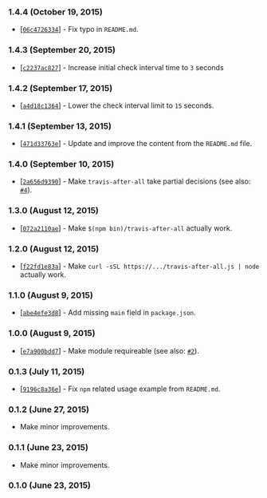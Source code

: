 ### 1.4.4 (October 19, 2015)

* [[`06c4726334`](https://github.com/alrra/travis-after-all/commit/06c47263343b874f2071f38f19b2854b82748b30)] -
  Fix typo in `README.md`.

### 1.4.3 (September 20, 2015)

* [[`c2237ac827`](https://github.com/alrra/travis-after-all/commit/c2237ac827e835f90ff0704ad7c84420d0dbc8dc)] -
  Increase initial check interval time to `3` seconds

### 1.4.2 (September 17, 2015)

* [[`a4d18c1364`](https://github.com/alrra/travis-after-all/commit/a4d18c13647f20fe776bf1c0f594fa69443d0647)] -
  Lower the check interval limit to `15` seconds.

### 1.4.1 (September 13, 2015)

* [[`471d33763e`](https://github.com/alrra/travis-after-all/commit/471d33763e1311ce6e2997adcf45ff9a75b04653)] -
  Update and improve the content from the `README.md` file.

### 1.4.0 (September 10, 2015)

* [[`2a656d9390`](https://github.com/alrra/travis-after-all/commit/2a656d9390543ceba776a2c790805bbfdad68e2b)] -
  Make `travis-after-all` take partial decisions
  (see also: [`#4`](https://github.com/alrra/travis-after-all/issues/4)).

### 1.3.0 (August 12, 2015)

* [[`072a2110ae`](https://github.com/alrra/travis-after-all/commit/072a2110aea79a05d05fe2e7ef23edbc5536621a)] -
  Make `$(npm bin)/travis-after-all` actually work.

### 1.2.0 (August 12, 2015)

* [[`f22fd1e83a`](https://github.com/alrra/travis-after-all/commit/f22fd1e83a72bc53b41212921883e09ef6227c95)] -
  Make `curl -sSL https://.../travis-after-all.js | node` actually work.

### 1.1.0 (August 9, 2015)

* [[`abe4efe3d8`](https://github.com/alrra/travis-after-all/commit/abe4efe3d802f3eeffd9a4a910ef0bd7067230af)] -
  Add missing `main` field in `package.json`.

### 1.0.0 (August 9, 2015)

* [[`e7a900bdd7`](https://github.com/alrra/travis-after-all/commit/e7a900bdd78af498a445174420c95caafe2218d6)] -
  Make module requireable
  (see also: [`#2`](https://github.com/alrra/travis-after-all/issues/2)).

### 0.1.3 (July 11, 2015)

* [[`9196c8a36e`](https://github.com/alrra/travis-after-all/commit/9196c8a36eba8fe3b187077fc9d4cf09c0a34eb1)] -
  Fix `npm` related usage example from `README.md`.

### 0.1.2 (June 27, 2015)

* Make minor improvements.

### 0.1.1 (June 23, 2015)

* Make minor improvements.

### 0.1.0 (June 23, 2015)
